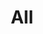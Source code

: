 ---
title: All
anchor: all
options: [
  {
    url: "http://google.com",
    title: "Model Description Format",
    id: "modelDescriptionFormat",
    description: "Lorem ipsum dolor sit amet, consectetur adipiscing elit. Sed pharetra auctor tempor dignissim tellus. Suscipit dui, dapibus id dui purus urna. Purus, quisque sed cursus vitae. Dui dignissim fringilla molestie turpis aliquet varius sit."
  },
  {
    url: "https://onnx.ai/",
    title: ".onxx format",
    id: "onnx",
    description: "Lorem ipsum dolor sit amet, consectetur adipiscing elit. Sed pharetra auctor tempor dignissim tellus. Suscipit dui, dapibus id dui purus urna. Purus, quisque sed cursus vitae. Dui dignissim fringilla molestie turpis aliquet varius sit."
  },
  {
    url: "http://google.com",
    title: "Pysnolink",
    id: "psyneulink",
    description: "Lorem ipsum dolor sit amet, consectetur adipiscing elit. Sed pharetra auctor tempor dignissim tellus. Suscipit dui, dapibus id dui purus urna. Purus, quisque sed cursus vitae. Dui dignissim fringilla molestie turpis aliquet varius sit."
  },
  {
    url: "http://google.com",
    title: "Virtual Brain",
    id: "thevirtualbrain",
    description: "Lorem ipsum dolor sit amet, consectetur adipiscing elit. Sed pharetra auctor tempor dignissim tellus. Suscipit dui, dapibus id dui purus urna. Purus, quisque sed cursus vitae. Dui dignissim fringilla molestie turpis aliquet varius sit."
  },
  {
    url: "https://neuroml.org/",
    title: "NeuroML",
    id: "neuroml",
    description: "Lorem ipsum dolor sit amet, consectetur adipiscing elit. Sed pharetra auctor tempor dignissim tellus. Suscipit dui, dapibus id dui purus urna. Purus, quisque sed cursus vitae. Dui dignissim fringilla molestie turpis aliquet varius sit."
  },
  {
    url: "http://google.com",
    title: "Cognitive Science",
    id: "cognitivescience",
    description: "Lorem ipsum dolor sit amet, consectetur adipiscing elit. Sed pharetra auctor tempor dignissim tellus. Suscipit dui, dapibus id dui purus urna. Purus, quisque sed cursus vitae. Dui dignissim fringilla molestie turpis aliquet varius sit."
  },
  {
    url: "http://google.com",
    title: "Machine Learning",
    id: "machinelearning",
    description: "Lorem ipsum dolor sit amet, consectetur adipiscing elit. Sed pharetra auctor tempor dignissim tellus. Suscipit dui, dapibus id dui purus urna. Purus, quisque sed cursus vitae. Dui dignissim fringilla molestie turpis aliquet varius sit."
  },
  {
    url: "http://google.com",
    title: "Tensor Flow",
    id: "tensorflow",
    description: "Lorem ipsum dolor sit amet, consectetur adipiscing elit. Sed pharetra auctor tempor dignissim tellus. Suscipit dui, dapibus id dui purus urna. Purus, quisque sed cursus vitae. Dui dignissim fringilla molestie turpis aliquet varius sit."
  },
  {
    url: "http://google.com",
    title: "Pytorch",
    id: "pytorac",
    description: "Lorem ipsum dolor sit amet, consectetur adipiscing elit. Sed pharetra auctor tempor dignissim tellus. Suscipit dui, dapibus id dui purus urna. Purus, quisque sed cursus vitae. Dui dignissim fringilla molestie turpis aliquet varius sit."
  },
  {
    url: "http://google.com",
    title: "Neuron Simulator",
    id: "neuronsimulator",
    description: "Lorem ipsum dolor sit amet, consectetur adipiscing elit. Sed pharetra auctor tempor dignissim tellus. Suscipit dui, dapibus id dui purus urna. Purus, quisque sed cursus vitae. Dui dignissim fringilla molestie turpis aliquet varius sit."
  }
]

---